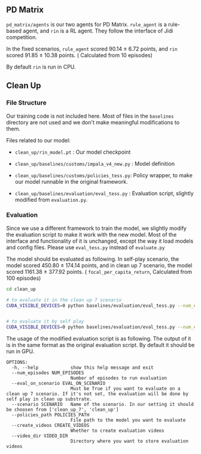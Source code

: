  


## PD Matrix

`pd_matrix/agents` is our two agents for PD Matrix. `rule_agent` is a rule-based agent, and `rin` is a RL agent. They follow the interface of Jidi competition.

In the fixed scenarios, `rule_agent` scored 90.14 $\pm$ 6.72 points, and `rin` scored 91.85 $\pm$ 10.38 points. ( Calculated from 10 episodes)

By default `rin` is run in CPU.

## Clean Up
### File Structure


Our training code is not included here.
Most of files in the `baselines` directory are not used and we don't make meaningful modifications to them. 

Files related to our model:
- `clean_up/rin_model.pt` : Our model checkpoint
- `clean_up/baselines/customs/impala_v4_new.py` : Model definition

- `clean_up/baselines/customs/policies_tess.py`: Policy wrapper, to make our model runnable in the original framework.

- `clean_up/baselines/evaluation/eval_tess.py` : Evaluation script, slightly modified from `evaluation.py`.

### Evaluation
Since we use a different framework to train the model, we slightly modify the evaluation script to make it work with the new model. Most of the interface and functionality of it is unchanged, except the way it load models and config files. Please use `eval_tess.py` instead of `evaluate.py`

The model should be evaluated as following.
In self-play scenario, the model scored 450.80 $\pm$ 174.14 points, and in clean up 7 scenario, the model scored 1161.38 $\pm$ 377.92 points. ( `focal_per_capita_return`, Calculated from 100 episodes)

```bash
cd clean_up

# to evaluate it in the clean up 7 scenario
CUDA_VISIBLE_DEVICES=0 python baselines/evaluation/eval_tess.py --num_episodes 2 --eval_on_scenario True --scenario clean_up_7 --policies_path rin_model.pt


# to evaluate it by self play
CUDA_VISIBLE_DEVICES=0 python baselines/evaluation/eval_tess.py --num_episodes 2 --eval_on_scenario True --scenario clean_up --policies_path rin_model.pt
```



The usage of the modified evaluation script is as following. The output of it is in the same format as the original evaluation script. By default it should be run in GPU.

```
OPTIONS:
  -h, --help            show this help message and exit
  --num_episodes NUM_EPISODES
                        Number of episodes to run evaluation
  --eval_on_scenario EVAL_ON_SCENARIO
                        Must be True if you want to evaluate on a clean up 7 scenario. If it's not set, the evaluation will be done by self play in clean up substrate. 
  --scenario SCENARIO   Name of the scenario. In our setting it should be choosen from ['clean_up_7', 'clean_up']
  --policies_path POLICIES_PATH
                        File path to the model you want to evaluate
  --create_videos CREATE_VIDEOS
                        Whether to create evaluation videos
  --video_dir VIDEO_DIR
                        Directory where you want to store evaluation videos
```


